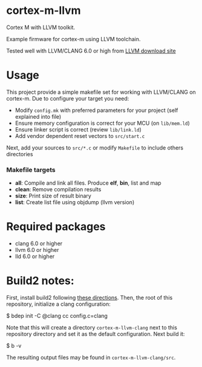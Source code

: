 # cortex-m-llvm

Cortex M with LLVM toolkit.

Example firmware for cortex-m using LLVM toolchain.

Tested well with LLVM/CLANG 6.0 or high from [LLVM download site](http://releases.llvm.org/download.html)

# Usage

This project provide a simple makefile set for working with LLVM/CLANG on cortex-m.
Due to configure your target you need:

 - Modify `config.mk` with preferred parameters for your project (self explained into file)
 - Ensure memory configuration is correct for your MCU (on `lib/mem.ld`)
 - Ensure linker script is correct (review `lib/link.ld`)
 - Add vendor dependent reset vectors to `src/start.c`

Next, add your sources to `src/*.c` or modify `Makefile` to include others directories

### Makefile targets
  - **all**: Compile and link all files. Produce **elf**, **bin**, list and map
  - **clean**: Remove compilation results
  - **size**: Print size of result binary
  - **list**: Create list file using objdump (llvm version)

# Required packages

  - clang 6.0 or higher
  - llvm 6.0 or higher
  - lld 6.0 or higher


# Build2 notes:
First, install build2 following [these
directions](https://build2.org/install.xhtml). Then, the root of this
repository, initialize a clang configuration:

$ bdep init -C @clang cc config.c=clang

Note that this will create a directory `cortex-m-llvm-clang` next to this
repository directory and set it as the default configuration. Next build it:

$ b -v

The resulting output files may be found in `cortex-m-llvm-clang/src`.


